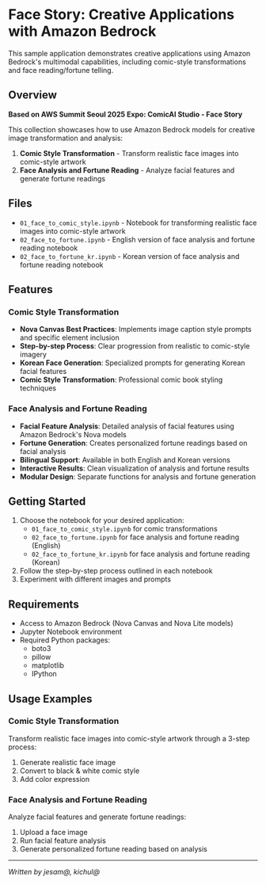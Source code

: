 # Face Story: Creative Applications with Amazon Bedrock

This sample application demonstrates creative applications using Amazon Bedrock's multimodal capabilities, including comic-style transformations and face reading/fortune telling.

## Overview

**Based on AWS Summit Seoul 2025 Expo: ComicAI Studio - Face Story**

This collection showcases how to use Amazon Bedrock models for creative image transformation and analysis:

1. **Comic Style Transformation** - Transform realistic face images into comic-style artwork
2. **Face Analysis and Fortune Reading** - Analyze facial features and generate fortune readings

## Files

- `01_face_to_comic_style.ipynb` - Notebook for transforming realistic face images into comic-style artwork
- `02_face_to_fortune.ipynb` - English version of face analysis and fortune reading notebook
- `02_face_to_fortune_kr.ipynb` - Korean version of face analysis and fortune reading notebook

## Features

### Comic Style Transformation
- **Nova Canvas Best Practices**: Implements image caption style prompts and specific element inclusion
- **Step-by-step Process**: Clear progression from realistic to comic-style imagery
- **Korean Face Generation**: Specialized prompts for generating Korean facial features
- **Comic Style Transformation**: Professional comic book styling techniques

### Face Analysis and Fortune Reading
- **Facial Feature Analysis**: Detailed analysis of facial features using Amazon Bedrock's Nova models
- **Fortune Generation**: Creates personalized fortune readings based on facial analysis
- **Bilingual Support**: Available in both English and Korean versions
- **Interactive Results**: Clean visualization of analysis and fortune results
- **Modular Design**: Separate functions for analysis and fortune generation

## Getting Started

1. Choose the notebook for your desired application:
   - `01_face_to_comic_style.ipynb` for comic transformations
   - `02_face_to_fortune.ipynb` for face analysis and fortune reading (English)
   - `02_face_to_fortune_kr.ipynb` for face analysis and fortune reading (Korean)
2. Follow the step-by-step process outlined in each notebook
3. Experiment with different images and prompts

## Requirements

- Access to Amazon Bedrock (Nova Canvas and Nova Lite models)
- Jupyter Notebook environment
- Required Python packages:
  - boto3
  - pillow
  - matplotlib
  - IPython

## Usage Examples

### Comic Style Transformation
Transform realistic face images into comic-style artwork through a 3-step process:
1. Generate realistic face image
2. Convert to black & white comic style
3. Add color expression

### Face Analysis and Fortune Reading
Analyze facial features and generate fortune readings:
1. Upload a face image
2. Run facial feature analysis
3. Generate personalized fortune reading based on analysis

---
*Written by jesam@, kichul@*
